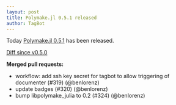 ```yaml
---
layout: post
title: Polymake.jl 0.5.1 released
author: TagBot
---
```


Today [Polymake.jl 0.5.1](https://github.com/oscar-system/Polymake.jl/releases/tag/v0.5.1) has
been released.

[Diff since v0.5.0](https://github.com/oscar-system/Polymake.jl/compare/v0.5.0...v0.5.1)



**Merged pull requests:**
- workflow: add ssh key secret for tagbot to allow triggering of documenter (#319) (@benlorenz)
- update badges (#320) (@benlorenz)
- bump libpolymake_julia to 0.2 (#324) (@benlorenz)
